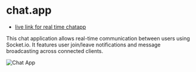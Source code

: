 # chat.app
- [live link for real time chatapp](https://appsail-50023737986.development.catalystappsail.in)

This chat application allows real-time communication between users using Socket.io. It features user join/leave notifications and message broadcasting across connected clients.

![Chat App ](https://github.com/user-attachments/assets/ae232d87-f028-4ad9-8a96-4164adbcf8a4)

